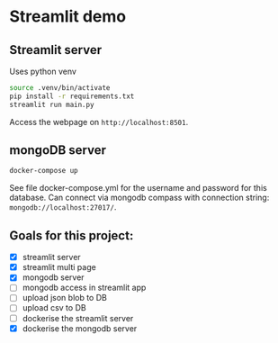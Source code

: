 # Streamlit demo

## Streamlit server

Uses python venv

```bash
source .venv/bin/activate
pip install -r requirements.txt
streamlit run main.py
```

Access the webpage on `http://localhost:8501`.

## mongoDB server

```bash
docker-compose up
```

See file docker-compose.yml for the username and password for this database.
Can connect via mongodb compass with connection string: `mongodb://localhost:27017/`.


## Goals for this project:

- [X] streamlit server
- [X] streamlit multi page
- [X] mongodb server
- [ ] mongodb access in streamlit app
- [ ] upload json blob to DB
- [ ] upload csv to DB
- [ ] dockerise the streamlit server
- [X] dockerise the mongodb server
